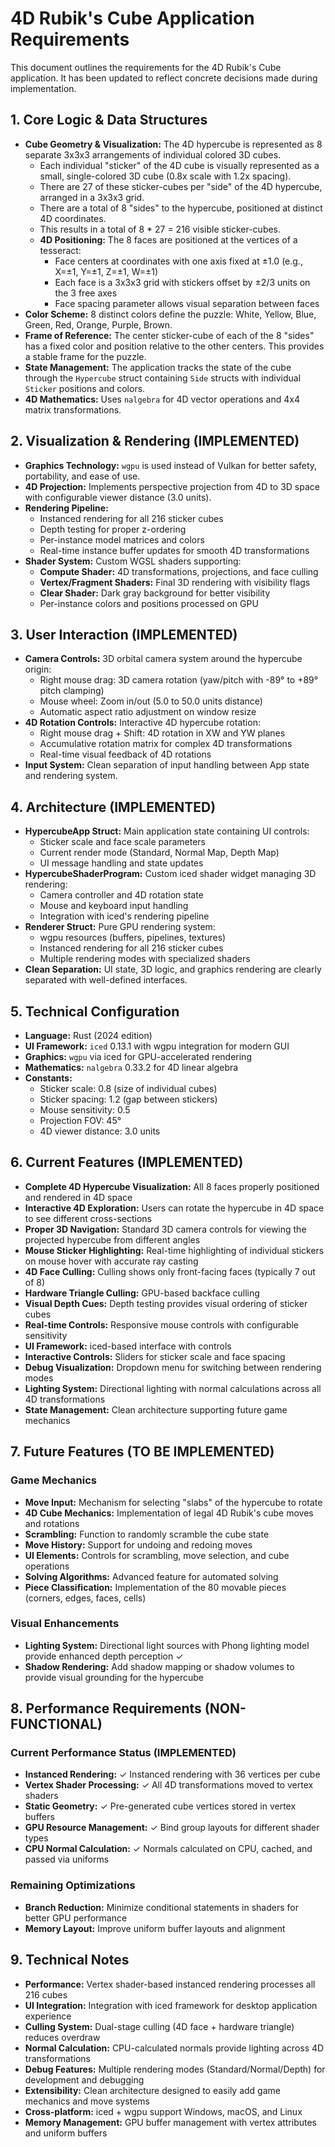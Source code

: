 # 4D Rubik's Cube Application Requirements

This document outlines the requirements for the 4D Rubik's Cube application. It has been updated to reflect concrete decisions made during implementation.

## 1. Core Logic & Data Structures

*   **Cube Geometry & Visualization:** The 4D hypercube is represented as 8 separate 3x3x3 arrangements of individual colored 3D cubes.
    *   Each individual "sticker" of the 4D cube is visually represented as a small, single-colored 3D cube (0.8x scale with 1.2x spacing).
    *   There are 27 of these sticker-cubes per "side" of the 4D hypercube, arranged in a 3x3x3 grid.
    *   There are a total of 8 "sides" to the hypercube, positioned at distinct 4D coordinates.
    *   This results in a total of 8 * 27 = 216 visible sticker-cubes.
    *   **4D Positioning:** The 8 faces are positioned at the vertices of a tesseract:
        *   Face centers at coordinates with one axis fixed at ±1.0 (e.g., X=±1, Y=±1, Z=±1, W=±1)
        *   Each face is a 3x3x3 grid with stickers offset by ±2/3 units on the 3 free axes
        *   Face spacing parameter allows visual separation between faces
*   **Color Scheme:** 8 distinct colors define the puzzle: White, Yellow, Blue, Green, Red, Orange, Purple, Brown.
*   **Frame of Reference:** The center sticker-cube of each of the 8 "sides" has a fixed color and position relative to the other centers. This provides a stable frame for the puzzle.
*   **State Management:** The application tracks the state of the cube through the `Hypercube` struct containing `Side` structs with individual `Sticker` positions and colors.
*   **4D Mathematics:** Uses `nalgebra` for 4D vector operations and 4x4 matrix transformations.

## 2. Visualization & Rendering (IMPLEMENTED)

*   **Graphics Technology:** `wgpu` is used instead of Vulkan for better safety, portability, and ease of use.
*   **4D Projection:** Implements perspective projection from 4D to 3D space with configurable viewer distance (3.0 units).
*   **Rendering Pipeline:**
    *   Instanced rendering for all 216 sticker cubes
    *   Depth testing for proper z-ordering
    *   Per-instance model matrices and colors
    *   Real-time instance buffer updates for smooth 4D transformations
*   **Shader System:** Custom WGSL shaders supporting:
    *   **Compute Shader:** 4D transformations, projections, and face culling
    *   **Vertex/Fragment Shaders:** Final 3D rendering with visibility flags
    *   **Clear Shader:** Dark gray background for better visibility
    *   Per-instance colors and positions processed on GPU

## 3. User Interaction (IMPLEMENTED)

*   **Camera Controls:** 3D orbital camera system around the hypercube origin:
    *   Right mouse drag: 3D camera rotation (yaw/pitch with -89° to +89° pitch clamping)
    *   Mouse wheel: Zoom in/out (5.0 to 50.0 units distance)
    *   Automatic aspect ratio adjustment on window resize
*   **4D Rotation Controls:** Interactive 4D hypercube rotation:
    *   Right mouse drag + Shift: 4D rotation in XW and YW planes
    *   Accumulative rotation matrix for complex 4D transformations
    *   Real-time visual feedback of 4D rotations
*   **Input System:** Clean separation of input handling between App state and rendering system.

## 4. Architecture (IMPLEMENTED)

*   **HypercubeApp Struct:** Main application state containing UI controls:
    *   Sticker scale and face scale parameters
    *   Current render mode (Standard, Normal Map, Depth Map)
    *   UI message handling and state updates
*   **HypercubeShaderProgram:** Custom iced shader widget managing 3D rendering:
    *   Camera controller and 4D rotation state
    *   Mouse and keyboard input handling
    *   Integration with iced's rendering pipeline
*   **Renderer Struct:** Pure GPU rendering system:
    *   wgpu resources (buffers, pipelines, textures)
    *   Instanced rendering for all 216 sticker cubes
    *   Multiple rendering modes with specialized shaders
*   **Clean Separation:** UI state, 3D logic, and graphics rendering are clearly separated with well-defined interfaces.

## 5. Technical Configuration

*   **Language:** Rust (2024 edition)
*   **UI Framework:** `iced` 0.13.1 with wgpu integration for modern GUI
*   **Graphics:** `wgpu` via iced for GPU-accelerated rendering
*   **Mathematics:** `nalgebra` 0.33.2 for 4D linear algebra
*   **Constants:**
    *   Sticker scale: 0.8 (size of individual cubes)
    *   Sticker spacing: 1.2 (gap between stickers)
    *   Mouse sensitivity: 0.5
    *   Projection FOV: 45°
    *   4D viewer distance: 3.0 units

## 6. Current Features (IMPLEMENTED)

*   **Complete 4D Hypercube Visualization:** All 8 faces properly positioned and rendered in 4D space
*   **Interactive 4D Exploration:** Users can rotate the hypercube in 4D space to see different cross-sections
*   **Proper 3D Navigation:** Standard 3D camera controls for viewing the projected hypercube from different angles
*   **Mouse Sticker Highlighting:** Real-time highlighting of individual stickers on mouse hover with accurate ray casting
*   **4D Face Culling:** Culling shows only front-facing faces (typically 7 out of 8)
*   **Hardware Triangle Culling:** GPU-based backface culling
*   **Visual Depth Cues:** Depth testing provides visual ordering of sticker cubes
*   **Real-time Controls:** Responsive mouse controls with configurable sensitivity
*   **UI Framework:** iced-based interface with controls
*   **Interactive Controls:** Sliders for sticker scale and face spacing
*   **Debug Visualization:** Dropdown menu for switching between rendering modes
*   **Lighting System:** Directional lighting with normal calculations across all 4D transformations
*   **State Management:** Clean architecture supporting future game mechanics

## 7. Future Features (TO BE IMPLEMENTED)

### Game Mechanics
*   **Move Input:** Mechanism for selecting "slabs" of the hypercube to rotate
*   **4D Cube Mechanics:** Implementation of legal 4D Rubik's cube moves and rotations
*   **Scrambling:** Function to randomly scramble the cube state
*   **Move History:** Support for undoing and redoing moves
*   **UI Elements:** Controls for scrambling, move selection, and cube operations
*   **Solving Algorithms:** Advanced feature for automated solving
*   **Piece Classification:** Implementation of the 80 movable pieces (corners, edges, faces, cells)

### Visual Enhancements
*   **Lighting System:** Directional light sources with Phong lighting model provide enhanced depth perception ✓
*   **Shadow Rendering:** Add shadow mapping or shadow volumes to provide visual grounding for the hypercube

## 8. Performance Requirements (NON-FUNCTIONAL)

### Current Performance Status (IMPLEMENTED)
*   **Instanced Rendering:** ✓ Instanced rendering with 36 vertices per cube
*   **Vertex Shader Processing:** ✓ All 4D transformations moved to vertex shaders 
*   **Static Geometry:** ✓ Pre-generated cube vertices stored in vertex buffers
*   **GPU Resource Management:** ✓ Bind group layouts for different shader types
*   **CPU Normal Calculation:** ✓ Normals calculated on CPU, cached, and passed via uniforms

### Remaining Optimizations
*   **Branch Reduction:** Minimize conditional statements in shaders for better GPU performance
*   **Memory Layout:** Improve uniform buffer layouts and alignment

## 9. Technical Notes

*   **Performance:** Vertex shader-based instanced rendering processes all 216 cubes
*   **UI Integration:** Integration with iced framework for desktop application experience
*   **Culling System:** Dual-stage culling (4D face + hardware triangle) reduces overdraw
*   **Normal Calculation:** CPU-calculated normals provide lighting across 4D transformations
*   **Debug Features:** Multiple rendering modes (Standard/Normal/Depth) for development and debugging
*   **Extensibility:** Clean architecture designed to easily add game mechanics and move systems
*   **Cross-platform:** iced + wgpu support Windows, macOS, and Linux
*   **Memory Management:** GPU buffer management with vertex attributes and uniform buffers
